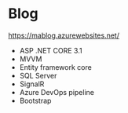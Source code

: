 # Blog

https://mablog.azurewebsites.net/

* ASP .NET CORE 3.1
* MVVM
* Entity framework core
* SQL Server
* SignalR
* Azure DevOps pipeline
* Bootstrap
